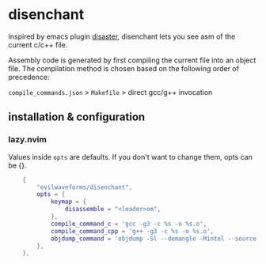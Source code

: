 # disenchant

Inspired by emacs plugin [disaster](https://github.com/jart/disaster), disenchant lets you see
asm of the current c/c++ file.

Assembly code is generated by first compiling the current file into an object file. The compilation
method is chosen based on the following order of precedence:

`compile_commands.json` > `Makefile` > direct gcc/g++ invocation

## installation & configuration

### lazy.nvim

Values inside `opts` are defaults. If you don't want to change them, opts can be {}.

```lua
    {
        "evilwaveforms/disenchant",
        opts = {
            keymap = {
                disassemble = "<leader>om",
            },
            compile_command_c = 'gcc -g3 -c %s -o %s.o',
            compile_command_cpp = 'g++ -g3 -c %s -o %s.o',
            objdump_command = 'objdump -Sl --demangle -Mintel --source-comment --no-show-raw-insn -d %s',
        },
    },
```
